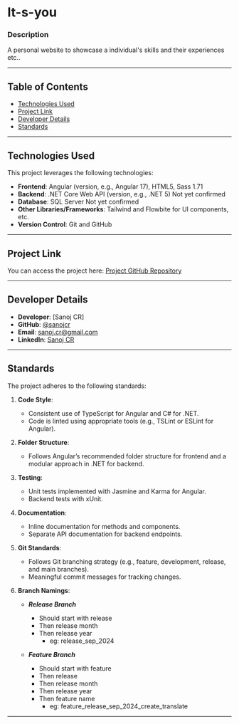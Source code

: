 # It-s-you

### Description
A personal website to showcase a individual's skills and their experiences etc..

---

## Table of Contents

- [Technologies Used](#technologies-used)
- [Project Link](#project-link)
- [Developer Details](#developer-details)
- [Standards](#standards)

---

## Technologies Used

This project leverages the following technologies:

- **Frontend**: Angular (version, e.g., Angular 17), HTML5, Sass 1.71
- **Backend**: .NET Core Web API (version, e.g., .NET 5) Not yet confirmed
- **Database**: SQL Server Not yet confirmed
- **Other Libraries/Frameworks**: Tailwind and Flowbite for UI components, etc.
- **Version Control**: Git and GitHub

---

## Project Link

You can access the project here: [Project GitHub Repository](https://github.com/users/sanojcr/projects/1)

---

## Developer Details

- **Developer**: [Sanoj CR]
- **GitHub**: [@sanojcr](https://github.com/sanojcr)
- **Email**: sanoj.cr@gmail.com
- **LinkedIn**: [Sanoj CR](https://linkedin.com/in/sanojcr)

---

## Standards

The project adheres to the following standards:

1. **Code Style**:
   - Consistent use of TypeScript for Angular and C# for .NET.
   - Code is linted using appropriate tools (e.g., TSLint or ESLint for Angular).

2. **Folder Structure**:
   - Follows Angular’s recommended folder structure for frontend and a modular approach in .NET for backend.

3. **Testing**:
   - Unit tests implemented with Jasmine and Karma for Angular.
   - Backend tests with xUnit.

4. **Documentation**:
   - Inline documentation for methods and components.
   - Separate API documentation for backend endpoints.

5. **Git Standards**:
   - Follows Git branching strategy (e.g., feature, development, release, and main branches).
   - Meaningful commit messages for tracking changes.

6. **Branch Namings**:
   - ***Release Branch***
     - Should start with release
     - Then release month
     - Then release year
       - eg: release_sep_2024
      
   - ***Feature Branch***
     - Should start with feature
     - Then release
     - Then release month
     - Then release year
     - Then feature name
       - eg: feature_release_sep_2024_create_translate

--- 

